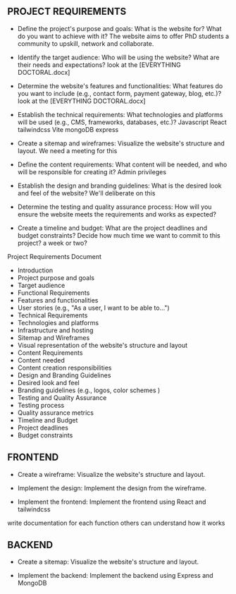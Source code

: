 
## PROJECT REQUIREMENTS

- Define the project's purpose and goals: What is the website for? What do you want to achieve with it?
The website aims to offer PhD students a community to upskill, network and collaborate.

- Identify the target audience: Who will be using the website? What are their needs and expectations?
look at the [EVERYTHING DOCTORAL.docx]

- Determine the website's features and functionalities: What features do you want to include (e.g., contact form, payment gateway, blog, etc.)?
look at the [EVERYTHING DOCTORAL.docx]

- Establish the technical requirements: What technologies and platforms will be used (e.g., CMS, frameworks, databases, etc.)?
Javascript
React
tailwindcss
Vite
mongoDB
express

- Create a sitemap and wireframes: Visualize the website's structure and layout.
We need a meeting for this

- Define the content requirements: What content will be needed, and who will be responsible for creating it?
Admin privileges

- Establish the design and branding guidelines: What is the desired look and feel of the website?
We'll deliberate on this
- Determine the testing and quality assurance process: How will you ensure the website meets the requirements and works as expected?

- Create a timeline and budget: What are the project deadlines and budget constraints?
Decide how much time we want to commit to this project? a week or two?

Project Requirements Document

- Introduction
 - Project purpose and goals
 - Target audience
- Functional Requirements
 - Features and functionalities
 - User stories (e.g., "As a user, I want to be able to...")
- Technical Requirements
 - Technologies and platforms
 - Infrastructure and hosting
- Sitemap and Wireframes
 - Visual representation of the website's structure and layout
- Content Requirements
 - Content needed
 - Content creation responsibilities
- Design and Branding Guidelines
 - Desired look and feel
 - Branding guidelines (e.g., logos, color   schemes )
- Testing and Quality Assurance
 - Testing process
 - Quality assurance metrics
- Timeline and Budget
 - Project deadlines
 - Budget constraints

## FRONTEND

- Create a wireframe: Visualize the website's structure and layout.

- Implement the design: Implement the design from the wireframe.
- Implement the frontend: Implement the frontend using React and tailwindcss

write documentation for each function others can understand how it works

## BACKEND

- Create a sitemap: Visualize the website's structure and layout.

- Implement the backend: Implement the backend using Express and MongoDB
